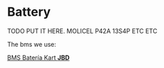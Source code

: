 # Battery

TODO PUT IT HERE. MOLICEL P42A 13S4P ETC ETC

The bms we use:

[BMS Batería Kart **JBD**](https://www.notion.so/BMS-Bater-a-Kart-JBD-16078747314380e68688c3ab787fc1f7?pvs=21)